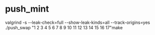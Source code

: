 # push_mint

valgrind -s --leak-check=full --show-leak-kinds=all --track-origins=yes ./push_swap "1 2 3 4 5 6 7 8 9 10 11 12 13 14 15 16 17"make
